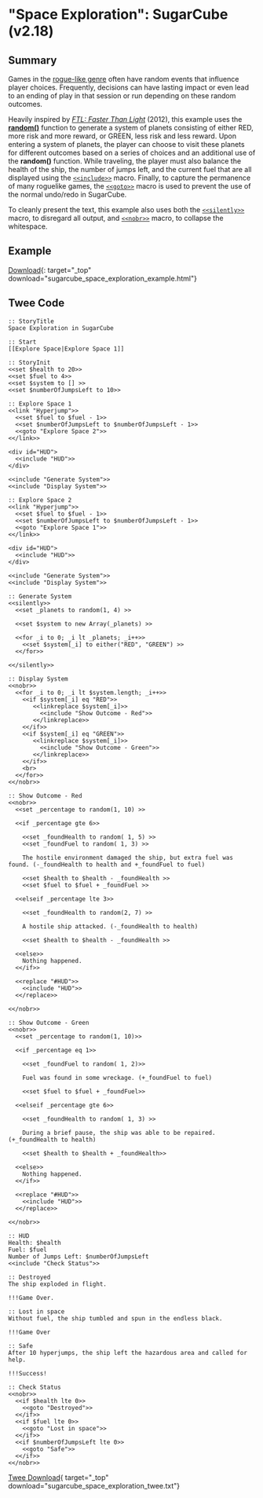 # "Space Exploration": SugarCube (v2.18)

## Summary

Games in the [rogue-like genre](https://en.wikipedia.org/wiki/Roguelike) often have random events that influence player choices. Frequently, decisions can have lasting impact or even lead to an ending of play in that session or run depending on these random outcomes.

Heavily inspired by *[FTL: Faster Than Light](https://en.wikipedia.org/wiki/FTL:_Faster_Than_Light)* (2012), this example uses the **[random()](http://www.motoslave.net/sugarcube/2/docs/functions.html#random)** function to generate a system of planets consisting of either RED, more risk and more reward, or GREEN, less risk and less reward. Upon entering a system of planets, the player can choose to visit these planets for different outcomes based on a series of choices and an additional use of the **random()** function. While traveling, the player must also balance the health of the ship, the number of jumps left, and the current fuel that are all displayed using the [`<<include>>`](http://www.motoslave.net/sugarcube/2/docs/macros.html#macros-include) macro. Finally, to capture the permanence of many roguelike games, the [`<<goto>>`](http://www.motoslave.net/sugarcube/2/docs/macros.html#macros-goto) macro is used to prevent the use of the normal undo/redo in SugarCube.

To cleanly present the text, this example also uses both the [`<<silently>>`](http://www.motoslave.net/sugarcube/2/docs/macros.html#macros-silently) macro, to disregard all output, and [`<<nobr>>`](http://www.motoslave.net/sugarcube/2/docs/macros.html#macros-nobr) macro, to collapse the whitespace.

## Example

[Download](sugarcube_space_exploration_example.html){: target="_top" download="sugarcube_space_exploration_example.html"}

## Twee Code

```twee
:: StoryTitle
Space Exploration in SugarCube

:: Start
[[Explore Space|Explore Space 1]]

:: StoryInit
<<set $health to 20>>
<<set $fuel to 4>>
<<set $system to [] >>
<<set $numberOfJumpsLeft to 10>>

:: Explore Space 1
<<link "Hyperjump">>
  <<set $fuel to $fuel - 1>>
  <<set $numberOfJumpsLeft to $numberOfJumpsLeft - 1>>
  <<goto "Explore Space 2">>
<</link>>

<div id="HUD">
  <<include "HUD">>
</div>

<<include "Generate System">>
<<include "Display System">>

:: Explore Space 2
<<link "Hyperjump">>
  <<set $fuel to $fuel - 1>>
  <<set $numberOfJumpsLeft to $numberOfJumpsLeft - 1>>
  <<goto "Explore Space 1">>
<</link>>

<div id="HUD">
  <<include "HUD">>
</div>

<<include "Generate System">>
<<include "Display System">>

:: Generate System
<<silently>>
  <<set _planets to random(1, 4) >>

  <<set $system to new Array(_planets) >>

  <<for _i to 0; _i lt _planets; _i++>>
    <<set $system[_i] to either("RED", "GREEN") >>
  <</for>>

<</silently>>

:: Display System
<<nobr>>
  <<for _i to 0; _i lt $system.length; _i++>>
    <<if $system[_i] eq "RED">>
       <<linkreplace $system[_i]>>
         <<include "Show Outcome - Red">>
       <</linkreplace>>
    <</if>>
    <<if $system[_i] eq "GREEN">>
       <<linkreplace $system[_i]>>
         <<include "Show Outcome - Green">>
       <</linkreplace>>
    <</if>>
    <br>
  <</for>>
<</nobr>>

:: Show Outcome - Red
<<nobr>>
  <<set _percentage to random(1, 10) >>

  <<if _percentage gte 6>>

    <<set _foundHealth to random( 1, 5) >>
    <<set _foundFuel to random( 1, 3) >>

    The hostile environment damaged the ship, but extra fuel was found. (-_foundHealth to health and +_foundFuel to fuel)

    <<set $health to $health - _foundHealth >>
    <<set $fuel to $fuel + _foundFuel >>

  <<elseif _percentage lte 3>>

    <<set _foundHealth to random(2, 7) >>

    A hostile ship attacked. (-_foundHealth to health)

    <<set $health to $health - _foundHealth >>

  <<else>>
    Nothing happened.
  <</if>>

  <<replace "#HUD">>
    <<include "HUD">>
  <</replace>>

<</nobr>>

:: Show Outcome - Green
<<nobr>>
  <<set _percentage to random(1, 10)>>

  <<if _percentage eq 1>>

    <<set _foundFuel to random( 1, 2)>>

    Fuel was found in some wreckage. (+_foundFuel to fuel)

    <<set $fuel to $fuel + _foundFuel>>

  <<elseif _percentage gte 6>>

    <<set _foundHealth to random( 1, 3) >>

    During a brief pause, the ship was able to be repaired. (+_foundHealth to health)

    <<set $health to $health + _foundHealth>>

  <<else>>
    Nothing happened.
  <</if>>

  <<replace "#HUD">>
    <<include "HUD">>
  <</replace>>

<</nobr>>

:: HUD
Health: $health
Fuel: $fuel
Number of Jumps Left: $numberOfJumpsLeft
<<include "Check Status">>

:: Destroyed
The ship exploded in flight.

!!!Game Over.

:: Lost in space
Without fuel, the ship tumbled and spun in the endless black.

!!!Game Over

:: Safe
After 10 hyperjumps, the ship left the hazardous area and called for help.

!!!Success!

:: Check Status
<<nobr>>
  <<if $health lte 0>>
    <<goto "Destroyed">>
  <</if>>
  <<if $fuel lte 0>>
    <<goto "Lost in space">>
  <</if>>
  <<if $numberOfJumpsLeft lte 0>>
    <<goto "Safe">>
  <</if>>
<</nobr>>

```

[Twee Download](sugarcube_space_exploration_twee.txt){ target="_top" download="sugarcube_space_exploration_twee.txt"}
